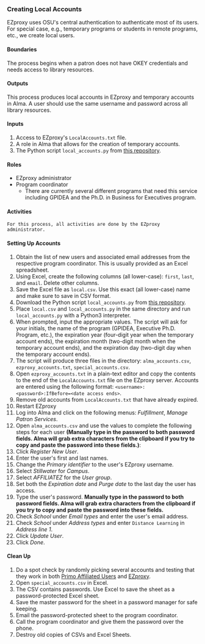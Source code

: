 ### Creating Local Accounts
EZproxy uses OSU's central authentication to authenticate most of its users. For special case, e.g., temporary programs or students in remote programs, etc., we create local users.

#### Boundaries
The process begins when a patron does not have OKEY credentials and needs access to library resources.

#### Outputs
This process produces local accounts in EZproxy and temporary accounts in Alma. A user should use the same username and password across all library resources.

#### Inputs
1. Access to EZproxy's `LocalAccounts.txt` file.
1. A role in Alma that allows for the creation of temporary accounts.
1. The Python script `local_accounts.py` from [this repository](https://github.com/okstate-library/local_accounts).

#### Roles
- EZproxy administrator
- Program coordinator
  - There are currently several different programs that need this service including GPIDEA and the Ph.D. in Business for Executives program.

#### Activities

```
For this process, all activities are done by the EZproxy administrator.
```

#### Setting Up Accounts
1. Obtain the list of new users and associated email addresses from the respective program coordinator. This is usually provided as an Excel spreadsheet.
1. Using Excel, create the following columns (all lower-case): `first`, `last`, and `email`. Delete other columns.
1. Save the Excel file as `local.csv`. Use this exact (all lower-case) name and make sure to save in CSV format.
1. Download the Python script `local_accounts.py` from [this repository](https://github.com/okstate-library/local_accounts).
1. Place `local.csv` and `local_accounts.py` in the same directory and run `local_accounts.py` with a Python3 interpreter.
1. When prompted, input the appropriate values. The script will ask for your initials, the name of the program (GPIDEA, Executive Ph.D. Program, etc.), the expiration year (four-digit year when the temporary account ends), the expiration month (two-digit month when the temporary account ends), and the expiration day (two-digit day when the temporary account ends).
1. The script will produce three files in the directory: `alma_accounts.csv`, `ezproxy_accounts.txt`, `special_accounts.csv`.
1. Open `ezproxy_accounts.txt` in a plain-text editor and copy the contents to the end of the `LocalAccounts.txt` file on the EZproxy server. Accounts are entered using the following format: `<username>:<password>:IfBefore=<date access ends>`.
1. Remove old accounts from `LocalAccounts.txt` that have already expired.
1. Restart EZproxy
1. Log into Alma and click on the following menus: *Fulfillment*, *Manage Patron Services*.
1. Open `alma_accounts.csv` and use the values to complete the following steps for each user **(Manually type in the password to both password fields. Alma will grab extra characters from the clipboard if you try to copy and paste the password into these fields.)**:
1. Click *Register New User*.
1. Enter the user's first and last names.
1. Change the *Primary identifier* to the user's EZproxy username.
1. Select *Stillwater* for *Campus*.
1. Select *AFFILIATEZ* for the *User group*.
1. Set both the *Expiration date* and *Purge date* to the last day the user has access.
1. Type the user's password. **Manually type in the password to both password fields. Alma will grab extra characters from the clipboard if you try to copy and paste the password into these fields.**
1. Check *School* under *Email types* and enter the user's email address.
1. Check *School* under *Address types* and enter `Distance Learning` in *Address line 1*.
1. Click *Update User*.
1. Click *Done*.

#### Clean Up
1. Do a spot check by randomly picking several accounts and testing that they work in both [Primo Affiliated Users](https://okla-am.hosted.exlibrisgroup.com/pds?func=load-login&pds_handle=&calling_system=primo&institute=01OKSTATESTILL_OKSTAT&url=https://okla-am.hosted.exlibrisgroup.com:443/primo_library/libweb/pdsLogin?targetURL=https%3A%2F%2Fokla-am%2Ehosted%2Eexlibrisgroup%2Ecom%2Fprimo-explore%2Faccount%3Fvid%3DOKSTAT&section=overview&lang=en%5FUS&from-new-ui=1&authenticationProfile=PDS+Stillwater) and [EZproxy](https://library.okstate.edu/using-the-library/anywhere-library-access).
1. Open `special_accounts.csv` in Excel.
1. The CSV contains passwords. Use Excel to save the sheet as a password-protected Excel sheet.
1. Save the master password for the sheet in a password manager for safe keeping.
1. Email the password-protected sheet to the program coordinator.
1. Call the program coordinator and give them the password over the phone.
1. Destroy old copies of CSVs and Excel Sheets.
